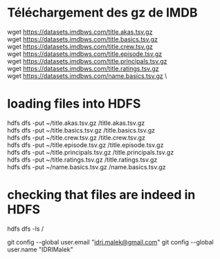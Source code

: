 # Téléchargement des gz de IMDB 

wget https://datasets.imdbws.com/title.akas.tsv.gz  \
wget https://datasets.imdbws.com/title.basics.tsv.gz   \
wget https://datasets.imdbws.com/title.crew.tsv.gz  \
wget https://datasets.imdbws.com/title.episode.tsv.gz   \
wget https://datasets.imdbws.com/title.principals.tsv.gz  \
wget https://datasets.imdbws.com/title.ratings.tsv.gz  \
wget https://datasets.imdbws.com/name.basics.tsv.gz \

# loading files into HDFS
hdfs dfs -put ~/title.akas.tsv.gz /title.akas.tsv.gz \
hdfs dfs -put ~/title.basics.tsv.gz /title.basics.tsv.gz \
hdfs dfs -put ~/title.crew.tsv.gz  /title.crew.tsv.gz \
hdfs dfs -put ~/title.episode.tsv.gz /title.episode.tsv.gz \
hdfs dfs -put ~/title.principals.tsv.gz /title.principals.tsv.gz \
hdfs dfs -put ~/title.ratings.tsv.gz  /title.ratings.tsv.gz \
hdfs dfs -put ~/name.basics.tsv.gz /name.basics.tsv.gz 

# checking that files are indeed in HDFS
hdfs dfs -ls /

git config --global user.email "idri.malek@gmail.com"
git config --global user.name "IDRIMalek"
